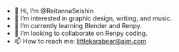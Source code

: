 - 👋 Hi, I’m @ReitannaSeishin
- 👀 I’m interested in graphic design, writing, and music.
- 🌱 I’m currently learning Blender and Renpy.
- 💞️ I’m looking to collaborate on Renpy coding.
- 📫 How to reach me: littlekarabear@aim.com

<!---
ReitannaSeishin/ReitannaSeishin is a ✨ special ✨ repository because its `README.md` (this file) appears on your GitHub profile.
You can click the Preview link to take a look at your changes.
--->
